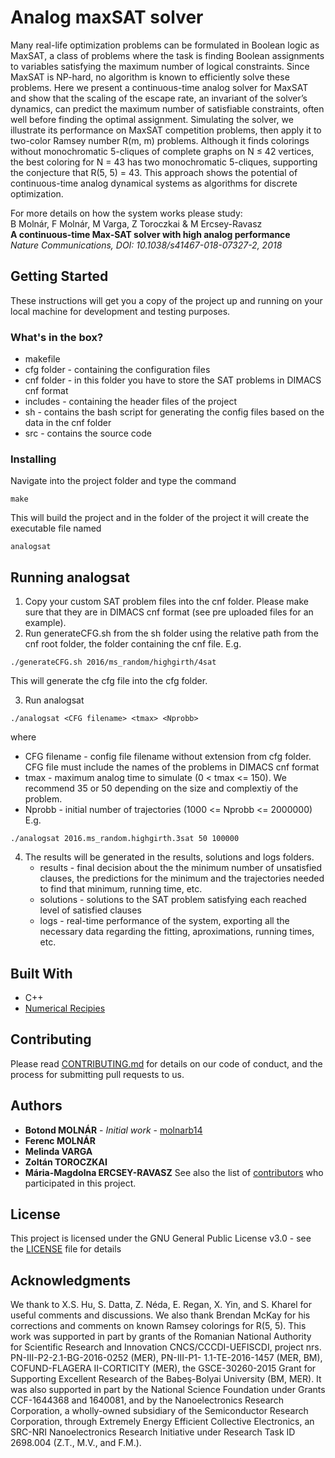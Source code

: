 # Analog maxSAT solver

Many real-life optimization problems can be formulated in Boolean logic as MaxSAT, a class of problems where the task is finding Boolean assignments to variables satisfying the maximum number of logical constraints. Since MaxSAT is NP-hard, no algorithm is known to
efficiently solve these problems. Here we present a continuous-time analog solver for MaxSAT and show that the scaling of the escape rate, an invariant of the solver’s dynamics, can predict the maximum number of satisfiable constraints, often well before finding the
optimal assignment. Simulating the solver, we illustrate its performance on MaxSAT competition problems, then apply it to two-color Ramsey number R(m, m) problems. Although it finds colorings without monochromatic 5-cliques of complete graphs on N ≤ 42 vertices, the
best coloring for N = 43 has two monochromatic 5-cliques, supporting the conjecture that R(5, 5) = 43. This approach shows the potential of continuous-time analog dynamical systems as algorithms for discrete optimization.

For more details on how the system works please study:  
B Molnár, F Molnár, M Varga, Z Toroczkai & M Ercsey-Ravasz  
**A continuous-time Max-SAT solver with high analog performance**  
*Nature Communications, DOI: 10.1038/s41467-018-07327-2, 2018*

## Getting Started

These instructions will get you a copy of the project up and running on your local machine for development and testing purposes. 

### What's in the box?

* makefile
* cfg folder - containing the configuration files
* cnf folder - in this folder you have to store the SAT problems in DIMACS cnf format
* includes - containing the header files of the project
* sh - contains the bash script for generating the config files based on the data in the cnf folder
* src - contains the source code

### Installing

Navigate into the project folder and type the command
```
make
```
This will build the project and in the folder of the project it will create the executable file named
```
analogsat
```

## Running analogsat

1. Copy your custom SAT problem files into the cnf folder. Please make sure that they are in DIMACS cnf format (see pre uploaded files for an example).
2. Run generateCFG.sh from the sh folder using the relative path from the cnf root folder, the folder containing the cnf file.
E.g.
```
./generateCFG.sh 2016/ms_random/highgirth/4sat
```
This will generate the cfg file into the cfg folder.

3. Run analogsat
```
./analogsat <CFG filename> <tmax> <Nprobb>
```
   where
   * CFG filename - config file filename without extension from cfg folder. CFG file must include the names of the problems in DIMACS cnf format
   * tmax - maximum analog time to simulate (0 < tmax <= 150). We recommend 35 or 50 depending on the size and complextiy of the problem.
   * Nprobb - initial number of trajectories (1000 <= Nprobb <= 2000000)
   E.g.
```
./analogsat 2016.ms_random.highgirth.3sat 50 100000
```
4. The results will be generated in the results, solutions and logs folders.
   * results - final decision about the the minimum number of unsatisfied clauses, the predictions for the minimum and the trajectories needed to find that minimum, running time, etc.
   * solutions - solutions to the SAT problem satisfying each reached level of satisfied clauses
   * logs - real-time performance of the system, exporting all the necessary data regarding the fitting, aproximations, running times, etc.

## Built With

* C++
* [Numerical Recipies](http://numerical.recipes/)

## Contributing

Please read [CONTRIBUTING.md](https://gist.github.com/PurpleBooth/b24679402957c63ec426) for details on our code of conduct, and the process for submitting pull requests to us.

## Authors

* **Botond MOLNÁR** - *Initial work* - [molnarb14](https://github.com/molnarb14)
* **Ferenc MOLNÁR**
* **Melinda VARGA**
* **Zoltán TOROCZKAI**
* **Mária-Magdolna ERCSEY-RAVASZ**
See also the list of [contributors](https://github.com/molnarb14/analog-maxSAT-solver/contributors) who participated in this project.

## License

This project is licensed under the GNU General Public License v3.0 - see the [LICENSE](LICENSE) file for details

## Acknowledgments

We thank to X.S. Hu, S. Datta, Z. Néda, E. Regan, X. Yin, and S. Kharel for useful comments and discussions. We also thank Brendan McKay for his corrections and comments on known Ramsey colorings for R(5, 5). This work was supported in part by grants of the Romanian National Authority for Scientific Research and Innovation CNCS/CCCDI-UEFISCDI, project nrs. PN-III-P2-2.1-BG-2016-0252 (MER), PN-III-P1-
1.1-TE-2016-1457 (MER, BM), COFUND-FLAGERA II-CORTICITY (MER), the GSCE-30260-2015 Grant for Supporting Excellent Research of the Babeş-Bolyai University (BM, MER). It was also supported in part by the National Science Foundation under Grants CCF-1644368 and 1640081, and by the Nanoelectronics Research Corporation, a wholly-owned subsidiary of the Semiconductor Research Corporation, through Extremely
Energy Efficient Collective Electronics, an SRC-NRI Nanoelectronics Research Initiative under Research Task ID 2698.004 (Z.T., M.V., and F.M.).

